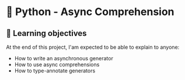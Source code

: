 # :snake: Python - Async Comprehension

## 📖 Learning objectives
At the end of this project, I'am expected to be able to explain to anyone:

- How to write an asynchronous generator
- How to use async comprehensions
- How to type-annotate generators

